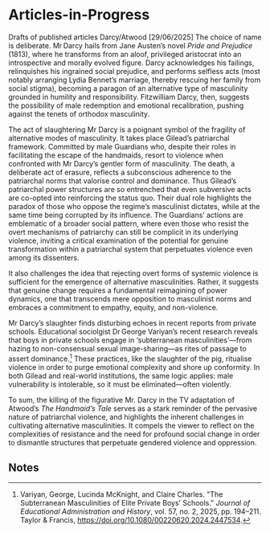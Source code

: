 # Articles-in-Progress
Drafts of published articles
Darcy/Atwood [29/06/2025]
The choice of name is deliberate. Mr Darcy hails from Jane Austen’s novel *Pride and Prejudice* (1813), where he transforms from an aloof, privileged aristocrat into an introspective and morally evolved figure. Darcy acknowledges his failings, relinquishes his ingrained social prejudice, and performs selfless acts (most notably arranging Lydia Bennet’s marriage, thereby rescuing her family from social stigma), becoming a paragon of an alternative type of masculinity grounded in humility and responsibility. Fitzwilliam Darcy, then, suggests the possibility of male redemption and emotional recalibration, pushing against the tenets of orthodox masculinity. 

The act of slaughtering Mr Darcy is a poignant symbol of the fragility of alternative modes of masculinity. It takes place Gilead’s patriarchal framework. Committed by male Guardians who, despite their roles in facilitating the escape of the handmaids, resort to violence when confronted with Mr Darcy’s gentler form of masculinity. The death, a deliberate act of erasure, reflects a subconscious adherence to the patriarchal norms that valorise control and dominance. Thus Gilead’s patriarchal power structures are so entrenched that even subversive acts are co-opted into reinforcing the status quo. Their dual role highlights the paradox of those who oppose the regime’s masculinist dictates, while at the same time being corrupted by its influence. The Guardians’ actions are emblematic of a broader social pattern, where even those who resist the overt mechanisms of patriarchy can still be complicit in its underlying violence, inviting a critical examination of the potential for genuine transformation within a patriarchal system that perpetuates violence even among its dissenters. 

It also challenges the idea that rejecting overt forms of systemic violence is sufficient for the emergence of alternative masculinities. Rather, it suggests that genuine change requires a fundamental reimagining of power dynamics, one that transcends mere opposition to masculinist norms and embraces a commitment to empathy, equity, and non-violence.

Mr Darcy’s slaughter finds disturbing echoes in recent reports from private schools. Educational sociolgist Dr George Variyan’s recent research reveals that boys in private schools engage in ‘subterranean masculinities’—from hazing to non-consensual sexual image-sharing—as rites of passage to assert dominance.[^1] These practices, like the slaughter of the pig, ritualise violence in order to purge emotional complexity and shore up conformity. In both Gilead and real-world institutions, the same logic applies: male vulnerability is intolerable, so it must be eliminated—often violently.

To sum, the killing of the figurative Mr. Darcy in the TV adaptation of Atwood’s *The Handmaid’s Tale* serves as a stark reminder of the pervasive nature of patriarchal violence, and highlights the inherent challenges in cultivating alternative masculinities. It compels the  viewer to reflect on the complexities of resistance and the need for profound social change  in order to dismantle structures that perpetuate gendered violence and oppression.


<!-- Footnotes themselves at the bottom. -->
## Notes

[^1]:
     Variyan, George, Lucinda McKnight, and Claire Charles. "The Subterranean Masculinities of Elite Private Boys’ Schools." *Journal of Educational Administration and History*, vol. 57, no. 2, 2025, pp. 194–211. Taylor & Francis, https://doi.org/10.1080/00220620.2024.2447534.

